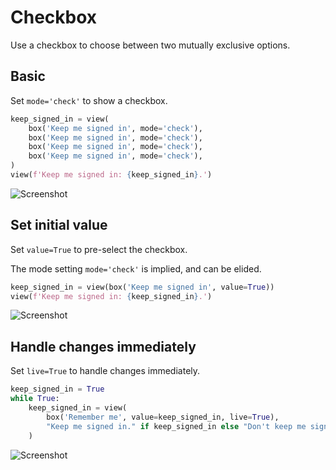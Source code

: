# Checkbox

Use a checkbox to choose between two mutually exclusive options.

## Basic

Set `mode='check'` to show a checkbox.


```py
keep_signed_in = view(
    box('Keep me signed in', mode='check'),
    box('Keep me signed in', mode='check'),
    box('Keep me signed in', mode='check'),
    box('Keep me signed in', mode='check'),
)
view(f'Keep me signed in: {keep_signed_in}.')
```


![Screenshot](assets/screenshots/checkbox_basic.png)


## Set initial value

Set `value=True` to pre-select the checkbox.

The mode setting `mode='check'` is implied, and can be elided.


```py
keep_signed_in = view(box('Keep me signed in', value=True))
view(f'Keep me signed in: {keep_signed_in}.')
```


![Screenshot](assets/screenshots/checkbox_value.png)


## Handle changes immediately

Set `live=True` to handle changes immediately.


```py
keep_signed_in = True
while True:
    keep_signed_in = view(
        box('Remember me', value=keep_signed_in, live=True),
        "Keep me signed in." if keep_signed_in else "Don't keep me signed in.",
    )
```


![Screenshot](assets/screenshots/checkbox_live.png)
